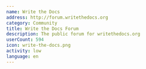 ```yaml
---
name: Write the Docs
address: http://forum.writethedocs.org
category: Community
title: Write the Docs Forum
description: The public forum for writethedocs.org
userCount: 594
icon: write-the-docs.png
activity: low
language: en
---
```

